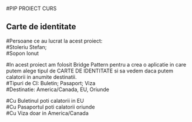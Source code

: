 #PIP PROIECT CURS
## Carte de identitate

#Persoane ce au lucrat la acest proiect:<br>
#Stoleriu Stefan;<br>
#Sopon Ionut<br>

#In acest proiect am folosit Bridge Pattern pentru a crea o aplicatie in care putem alege tipul de CARTE DE IDENTITATE si sa vedem daca putem calatorii in anumite destinatii.<br>
#Tipuri de CI: Buletin; Pasaport; Viza<br>
#Destinatie: America/Canada, EU, Oriunde<br>

#Cu Buletinul poti calatorii in EU<br>
#Cu Pasaportul poti calatorii oriunde<br>
#Cu Viza doar in America/Canada<br>